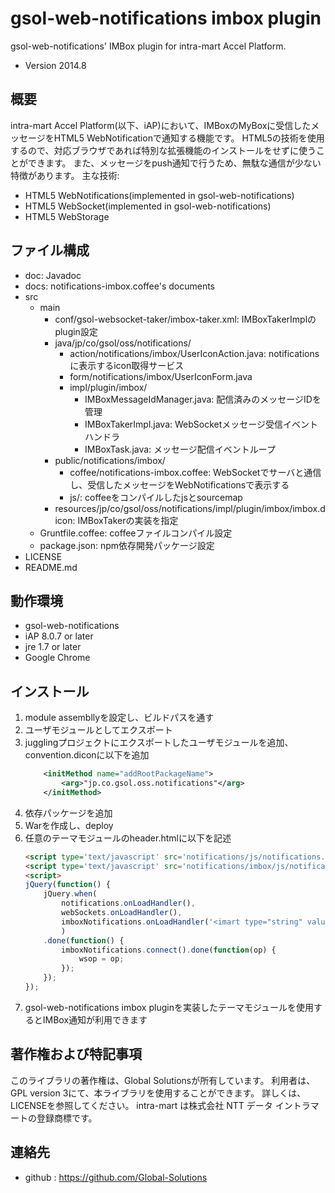 gsol-web-notifications imbox plugin
===================================

gsol-web-notifications' IMBox plugin for intra-mart Accel Platform.

* Version 2014.8

## 概要
intra-mart Accel Platform(以下、iAP)において、IMBoxのMyBoxに受信したメッセージをHTML5 WebNotificationで通知する機能です。
HTML5の技術を使用するので、対応ブラウザであれば特別な拡張機能のインストールをせずに使うことができます。
また、メッセージをpush通知で行うため、無駄な通信が少ない特徴があります。
主な技術:
* HTML5 WebNotifications(implemented in gsol-web-notifications)
* HTML5 WebSocket(implemented in gsol-web-notifications)
* HTML5 WebStorage

## ファイル構成
* doc: Javadoc
* docs: notifications-imbox.coffee's documents
* src
    * main
        * conf/gsol-websocket-taker/imbox-taker.xml: IMBoxTakerImplのplugin設定
        * java/jp/co/gsol/oss/notifications/
            * action/notifications/imbox/UserIconAction.java: notificationsに表示するicon取得サービス
            * form/notifications/imbox/UserIconForm.java
            * impl/plugin/imbox/
                * IMBoxMessageIdManager.java: 配信済みのメッセージIDを管理
                * IMBoxTakerImpl.java: WebSocketメッセージ受信イベントハンドラ
                * IMBoxTask.java: メッセージ配信イベントループ
        * public/notifications/imbox/
            * coffee/notifications-imbox.coffee: WebSocketでサーバと通信し、受信したメッセージをWebNotificationsで表示する
            * js/: coffeeをコンパイルしたjsとsourcemap
        * resources/jp/co/gsol/oss/notifications/impl/plugin/imbox/imbox.dicon: IMBoxTakerの実装を指定
    * Gruntfile.coffee: coffeeファイルコンパイル設定
    * package.json: npm依存開発パッケージ設定
* LICENSE
* README.md

## 動作環境
* gsol-web-notifications
* iAP 8.0.7 or later
* jre 1.7 or later
* Google Chrome

## インストール
1. module assembllyを設定し、ビルドパスを通す
2. ユーザモジュールとしてエクスポート
3. jugglingプロジェクトにエクスポートしたユーザモジュールを追加、convention.diconに以下を追加
    ```xml
        <initMethod name="addRootPackageName">
            <arg>"jp.co.gsol.oss.notifications"</arg>
        </initMethod>
    ```
4. 依存パッケージを追加
5. Warを作成し、deploy
6. 任意のテーマモジュールのheader.htmlに以下を記述
    ```html
    <script type='text/javascript' src='notifications/js/notifications.min.js'></script>
    <script type='text/javascript' src='notifications/imbox/js/notifications-imbox.min.js'></script>
    <script>
    jQuery(function() {
        jQuery.when(
            notifications.onLoadHandler(),
            webSockets.onLoadHandler(),
            imboxNotifications.onLoadHandler('<imart type="string" value=tenantId/>', '<imart type="string" value=userCd/>')
            )
        .done(function() {
            imboxNotifications.connect().done(function(op) {
                wsop = op;
            });
        });
    });
    ```
7. gsol-web-notifications imbox pluginを実装したテーマモジュールを使用するとIMBox通知が利用できます

## 著作権および特記事項
このライブラリの著作権は、Global Solutionsが所有しています。
利用者は、GPL version 3にて、本ライブラリを使用することができます。
詳しくは、LICENSEを参照してください。
intra-mart は株式会社 NTT データ イントラマートの登録商標です。

## 連絡先
* github : https://github.com/Global-Solutions